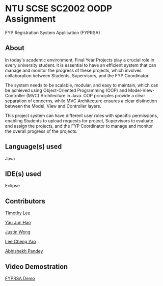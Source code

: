 # NTU SCSE SC2002 OODP Assignment
 FYP Registration System Application (FYPRSA)
 
 ## About
 In today's academic environment, Final Year Projects play a crucial role in every university student. It is essential to have an efficient system that can manage and monitor the progress of these projects, which involves collaboration between Students, Supervisors, and the FYP Coordinator. 
 
 The system needs to be scalable, modular, and easy to maintain, which can be achieved using Object-Oriented Programming (OOP) and Model-View-Controller (MVC) Architecture in Java. OOP principles provide a clear separation of concerns, while MVC Architecture ensures a clear distinction between the Model, View and Controller layers. 
 
This project system can have different user roles with specific permissions, enabling Students to upload requests for project, Supervisors to evaluate and assign the projects, and the FYP Coordinator to manage and monitor the overall progress of the projects.
 
 ## Language(s) used
Java

## IDE(s) used
Eclipse

## Contributors
[Timothy Lee](https://github.com/timooo-thy)

[Yau Jun Hao](https://github.com/junhao21xd)

[Justin Wong](https://github.com/JustinWong645)

[Lee Cheng Yao](https://github.com/chengyaolee)

[Abhishekh Pandey](https://github.com/AbhishekhPandeyVats)

## Video Demostration
[FYPRSA Demo](https://www.youtube.com/watch?v=FK18JlfvYrs)
